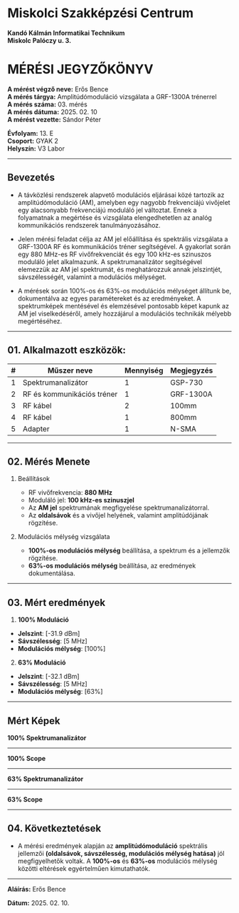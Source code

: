 # Miskolci Szakképzési Centrum  
**Kandó Kálmán Informatikai Technikum**  
**Miskolc Palóczy u. 3.**

# MÉRÉSI JEGYZŐKÖNYV

**A mérést végző neve:** Erős Bence  
**A mérés tárgya:** Amplitúdómoduláció vizsgálata a GRF-1300A trénerrel <br>
**A mérés száma:** 03. mérés  
**A mérés dátuma:** 2025. 02. 10  
**A mérést vezette:** Sándor Péter  

**Évfolyam:** 13. E  
**Csoport:** GYAK 2  
**Helyszín:** V3 Labor 

---

## Bevezetés

- A távközlési rendszerek alapvető modulációs eljárásai közé tartozik az amplitúdómoduláció (AM), amelyben egy nagyobb frekvenciájú vivőjelet egy alacsonyabb frekvenciájú moduláló jel változtat. Ennek a folyamatnak a megértése és vizsgálata elengedhetetlen az analóg kommunikációs rendszerek tanulmányozásához.

- Jelen mérési feladat célja az AM jel előállítása és spektrális vizsgálata a GRF-1300A RF és kommunikációs tréner segítségével. A gyakorlat során egy 880 MHz-es RF vivőfrekvenciát és egy 100 kHz-es szinuszos moduláló jelet alkalmazunk. A spektrumanalizátor segítségével elemezzük az AM jel spektrumát, és meghatározzuk annak jelszintjét, sávszélességét, valamint a modulációs mélységet.

- A mérések során 100%-os és 63%-os modulációs mélységet állítunk be, dokumentálva az egyes paramétereket és az eredményeket. A spektrumképek mentésével és elemzésével pontosabb képet kapunk az AM jel viselkedéséről, amely hozzájárul a modulációs technikák mélyebb megértéséhez.

---

## 01. Alkalmazott eszközök:

| #    | Műszer neve                 | Mennyiség | Megjegyzés  |
|------|-----------------------------|-----------|-------------|
| 1    | Spektrumanalizátor          | 1         | GSP-730     |
| 2    | RF és kommunikációs tréner  | 1         | GRF-1300A   |
| 3    | RF kábel                    | 2         | 100mm       |
| 4    | RF kábel                    | 1         | 800mm       |
| 5    | Adapter                     | 1         | N-SMA       |


---


## 02. Mérés Menete

1. Beállítások

   - RF vivőfrekvencia: **880 MHz**  
   - Moduláló jel: **100 kHz-es szinuszjel**
   - Az **AM jel** spektrumának megfigyelése spektrumanalizátorral.  
   - Az **oldalsávok** és a vivőjel helyének, valamint amplitúdójának rögzítése.

2. Modulációs mélység vizsgálata

   - **100%-os modulációs mélység** beállítása, a spektrum és a jellemzők rögzítése.  
   - **63%-os modulációs mélység** beállítása, az eredmények dokumentálása.

---

## 03. Mért eredmények  

1. **100% Moduláció**

- **Jelszint**: [-31.9 dBm]
- **Sávszélesség**: [5 MHz]  
- **Modulációs mélység**: [100%]   

2. **63% Moduláció**

- **Jelszint**: [-32.1 dBm]
- **Sávszélesség**: [5 MHz]
- **Modulációs mélység**: [63%] 


---

## Mért Képek

**100% Spektrumanalizátor**


---


**100% Scope**


---

**63% Spektrumanalizátor**


---


**63% Scope**




---

## 04. Következtetések  
- A mérési eredmények alapján az **amplitúdómoduláció** spektrális jellemzői **(oldalsávok, sávszélesség, modulációs mélység hatása)** jól megfigyelhetők voltak. A **100%-os** és **63%-os** modulációs mélység közötti eltérések egyértelműen kimutathatók.

---

**Aláírás:** Erős Bence 

**Dátum:** 2025. 02. 10.